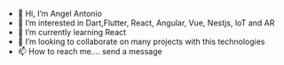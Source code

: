 - 👋 Hi, I’m Angel Antonio
- 👀 I’m interested in Dart,Flutter, React, Angular, Vue, Nestjs, IoT and AR
- 🌱 I’m currently learning React
- 💞️ I’m looking to collaborate on many projects with this technologies 
- 📫 How to reach me.... send a message 

<!---
angeltonio/angeltonio is a ✨ special ✨ repository because its `README.md` (this file) appears on your GitHub profile.
You can click the Preview link to take a look at your changes.
--->
